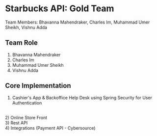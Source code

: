 # Starbucks API: Gold Team
Team Members: Bhavanna Mahendraker, Charles Im, Muhammad Umer Sheikh, Vishnu Adda
<br/>
## Team Role
1) Bhavanna Mahendraker
2)  Charles Im
3)  Muhammad Umer Sheikh
4)  Vishnu Adda
## Core Implementation
1) Cashier's App & Backoffice Help Desk using Spring Security for User Authentication
<br/>
2) Online Store Front
<br/>
3) Rest API
<br/>
4) Integrations (Payment API - Cybersource)
<br/>

##
